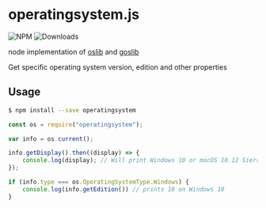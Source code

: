 # operatingsystem.js

![NPM](https://img.shields.io/npm/v/operatingsystem.svg?style=flat-square)
![Downloads](https://img.shields.io/npm/dt/operatingsystem.svg?style=flat-square)

node implementation of [oslib](https://github.com/redpois0n/oslib) and [goslib](https://github.com/redpois0n/goslib)

Get specific operating system version, edition and other properties

## Usage
```bash
$ npm install --save operatingsystem
```

```javascript
const os = require("operatingsystem");

var info = os.current();

info.getDisplay().then((display) => {
    console.log(display); // Will print Windows 10 or macOS 10.12 Sierra etc...
});

if (info.type === os.OperatingSystemType.Windows) {
    console.log(info.getEdition()) // prints 10 on Windows 10
}
```